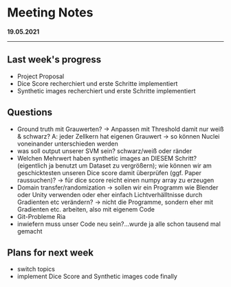 # Meeting Notes
**19.05.2021**

---

## Last week's progress
- Project Proposal
- Dice Score recherchiert und erste Schritte implementiert
- Synthetic images recherchiert und erste Schritte implementiert

## Questions
- Ground truth mit Grauwerten? → Anpassen mit Threshold damit nur weiß & schwarz?
  A: jeder Zellkern hat eigenen Grauwert -> so können Nuclei voneinander unterschieden werden
- was soll output unserer SVM sein? schwarz/weiß oder ränder
- Welchen Mehrwert haben synthetic images an DIESEM Schritt? (eigentlich ja benutzt um Dataset zu vergrößern); wie können wir am geschicktesten unseren Dice score damit überprüfen (ggf. Paper raussuchen)?
  -> für dice score reicht einen numpy array zu erzeugen
- Domain transfer/randomization -> sollen wir ein Programm wie Blender oder Unity verwenden oder eher einfach Lichtverhälltnisse durch Gradienten etc verändern?
  -> nicht die Programme, sondern eher mit Gradienten etc. arbeiten, also mit eigenem Code
- Git-Probleme Ria
- inwiefern muss unser Code neu sein?...wurde ja alle schon tausend mal gemacht

## Plans for next week
- switch topics
- implement Dice Score and Synthetic images code finally

